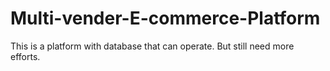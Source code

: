 # Multi-vender-E-commerce-Platform
This is a platform with database that can operate. But still need more efforts.
